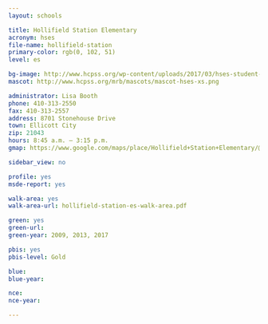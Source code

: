 ```yaml
---
layout: schools

title: Hollifield Station Elementary
acronym: hses
file-name: hollifield-station
primary-color: rgb(0, 102, 51)
level: es

bg-image: http://www.hcpss.org/wp-content/uploads/2017/03/hses-student-safety-activity.jpg
mascot: http://www.hcpss.org/mrb/mascots/mascot-hses-xs.png

administrator: Lisa Booth
phone: 410-313-2550
fax: 410-313-2557
address: 8701 Stonehouse Drive
town: Ellicott City
zip: 21043
hours: 8:45 a.m. – 3:15 p.m.
gmap: https://www.google.com/maps/place/Hollifield+Station+Elementary/@39.3024964,-76.8199441,17z/data=!3m1!4b1!4m2!3m1!1s0x89c81f505c39a777:0x14b91f65767f938b?hl=en

sidebar_view: no

profile: yes
msde-report: yes

walk-area: yes
walk-area-url: hollifield-station-es-walk-area.pdf

green: yes
green-url:
green-year: 2009, 2013, 2017

pbis: yes
pbis-level: Gold

blue:
blue-year:

nce:
nce-year:

---
```


